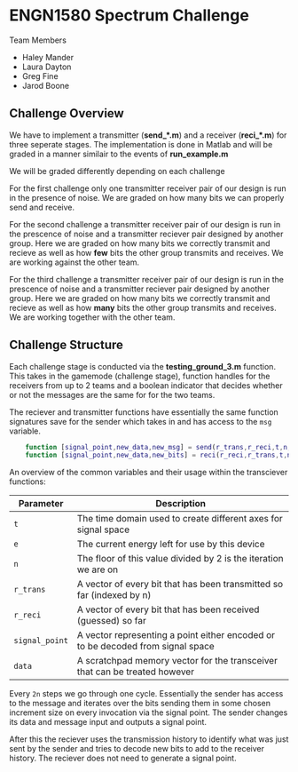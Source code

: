 # ENGN1580 Spectrum Challenge 
Team Members 
* Haley Mander 
* Laura Dayton 
* Greg Fine
* Jarod Boone 

## Challenge Overview 
We have to implement a transmitter (**send\_\*.m**) and a receiver (**reci\_\*.m**) for three seperate stages. The implementation is done in Matlab and will be graded in a manner similair to the events of **run_example.m** 

We will be graded differently depending on each challenge

For the first challenge only one transmitter receiver pair of our design is run in the presence of noise. We are graded on how many bits we can properly send and receive. 

For the second challenge a transmitter receiver pair of our design is run in the prescence of noise and a transmitter reciever pair designed by another group. Here we are graded on how many bits we correctly transmit and recieve as well as how **few** bits the other group transmits and receives. We are working against the other team. 

For the third challenge a transmitter receiver pair of our design is run in the prescence of noise and a transmitter reciever pair designed by another group.  Here we are graded on how many bits we correctly transmit and recieve as well as how **many** bits the other group transmits and receives. We are working together with the other team. 

## Challenge Structure 
Each challenge stage is conducted via the **testing_ground_3.m** function. This takes in the gamemode (challenge stage), function handles for the receivers from up to 2 teams and a boolean indicator that decides whether or not the messages are the same for for the two teams. 

The reciever and transmitter functions have essentially the same function signatures save for the sender which takes in and has access to the `msg` variable. 

```matlab
    function [signal_point,new_data,new_msg] = send(r_trans,r_reci,t,n,e,data,msg)
    function [signal_point,new_data,new_bits] = reci(r_reci,r_trans,t,n,e,data)
```

An overview of the common variables and their usage within the transciever functions:

| Parameter      | Description                                                                     |
|----------------|---------------------------------------------------------------------------------|
| `t`            | The time domain used to create different axes for signal space                  |
| `e`            | The current energy left for use by this device                                  |
| `n`            | The floor of this value divided by 2 is the iteration we are on                 |
| `r_trans`      | A vector of every bit that has been transmitted so far (indexed by n)           |
| `r_reci`       | A vector of every bit that has been received (guessed) so far                   |
| `signal_point` | A vector representing a point either encoded or to be decoded from signal space |
| `data`         | A scratchpad memory vector for the transceiver that can be treated however      |

Every `2n` steps we go through one cycle. Essentially the sender has access to the message and iterates over the bits sending them in some chosen increment size on every invocation via the signal point. The sender changes its data and message input and outputs a signal point. 

After this the reciever uses the transmission history to identify what was just sent by the sender and tries to decode new bits to add to the receiver history. The reciever does not need to generate a signal point. 